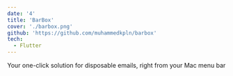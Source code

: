 ```yaml
---
date: '4'
title: 'BarBox'
cover: './barbox.png'
github: 'https://github.com/muhammedkpln/barbox'
tech:
  - Flutter
---
```


Your one-click solution for disposable emails, right from your Mac menu bar
